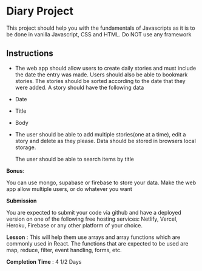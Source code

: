 # Diary Project

This project should help you with the fundamentals of Javascripts as it is to be done in vanilla Javascript, CSS and HTML. Do NOT use any framework

## Instructions
- The web app should allow users to create daily stories and must include the date the entry was made. Users should also be able to bookmark stories. The stories should be sorted according to the date that they were added. A story should have the following data
- Date
- Title
- Body
- The user should be able to add multiple stories(one at a time), edit a story and delete as they please. Data should be stored in browsers local storage.
    
    The user should be able to search items by title
    

**Bonus**: 

You can use mongo, supabase or firebase to store your data. Make the web app allow multiple users, or do whatever you want

**Submission**

You are expected to submit your code via github and have a deployed version on one of the following free hosting services: Netlify, Vercel, Heroku, Firebase or any other platform of your choice.

**Lesson** : This will help them use arrays and array functions which are commonly used in React. The functions that are expected to be used are map, reduce, filter, event handling, forms, etc.

**Completion** **Time** :  4 1/2 Days
